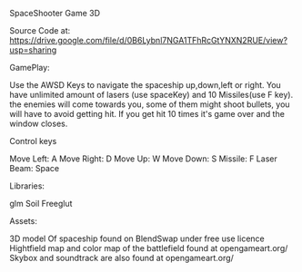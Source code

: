 SpaceShooter Game 3D

Source Code at: https://drive.google.com/file/d/0B6Lybnl7NGA1TFhRcGtYNXN2RUE/view?usp=sharing​

 GamePlay:

 Use the AWSD Keys to navigate the spaceship up,down,left or right.
 You have unlimited amount of lasers (use spaceKey) and 10 Missiles(use F key).
 the enemies will come towards you, some of them might shoot bullets, you will have to avoid getting hit.
 If you get hit 10 times it's game over and the window closes.


 Control keys

 Move Left:			A
 Move Right:		D
 Move Up:			W
 Move Down:			S
 Missile:			F
 Laser Beam:		Space



 Libraries:

 glm
 Soil
 Freeglut

 Assets:

 3D model Of spaceship found on BlendSwap under free use licence
 Hightfield map and color map of the battlefield found at opengameart.org/
 Skybox and soundtrack are also found at opengameart.org/